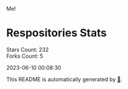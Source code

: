 Me!

# Respositories Stats
Stars Count: 232  
Forks Count: 5

2023-06-10 00:08:30  

This README is automatically generated by [🐰](https://github.com/rnitta/rnitta).
